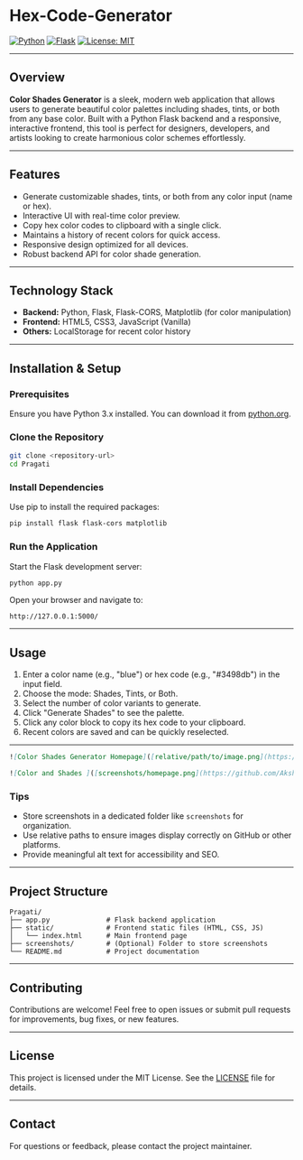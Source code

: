 # Hex-Code-Generator

[![Python](https://img.shields.io/badge/python-3.x-blue)](https://www.python.org/)
[![Flask](https://img.shields.io/badge/flask-1.1.2-green)](https://flask.palletsprojects.com/)
[![License: MIT](https://img.shields.io/badge/license-MIT-yellow.svg)](https://opensource.org/licenses/MIT)

---

## Overview

**Color Shades Generator** is a sleek, modern web application that allows users to generate beautiful color palettes including shades, tints, or both from any base color. Built with a Python Flask backend and a responsive, interactive frontend, this tool is perfect for designers, developers, and artists looking to create harmonious color schemes effortlessly.

---

## Features

- Generate customizable shades, tints, or both from any color input (name or hex).
- Interactive UI with real-time color preview.
- Copy hex color codes to clipboard with a single click.
- Maintains a history of recent colors for quick access.
- Responsive design optimized for all devices.
- Robust backend API for color shade generation.

---

## Technology Stack

- **Backend:** Python, Flask, Flask-CORS, Matplotlib (for color manipulation)
- **Frontend:** HTML5, CSS3, JavaScript (Vanilla)
- **Others:** LocalStorage for recent color history

---

## Installation & Setup

### Prerequisites

Ensure you have Python 3.x installed. You can download it from [python.org](https://www.python.org/downloads/).

### Clone the Repository

```bash
git clone <repository-url>
cd Pragati
```

### Install Dependencies

Use pip to install the required packages:

```bash
pip install flask flask-cors matplotlib
```

### Run the Application

Start the Flask development server:

```bash
python app.py
```

Open your browser and navigate to:

```
http://127.0.0.1:5000/
```

---

## Usage

1. Enter a color name (e.g., "blue") or hex code (e.g., "#3498db") in the input field.
2. Choose the mode: Shades, Tints, or Both.
3. Select the number of color variants to generate.
4. Click "Generate Shades" to see the palette.
5. Click any color block to copy its hex code to your clipboard.
6. Recent colors are saved and can be quickly reselected.

---

```markdown
![Color Shades Generator Homepage]([relative/path/to/image.png](https://github.com/Akshita3104/Hex-Code-Generator/blob/main/screenshots/Screenshot%202025-04-26%20191907.png))
```
```markdown
![Color and Shades ]([screenshots/homepage.png](https://github.com/Akshita3104/Hex-Code-Generator/blob/main/screenshots/Screenshot%202025-04-26%20191947.png))
```

### Tips

- Store screenshots in a dedicated folder like `screenshots` for organization.
- Use relative paths to ensure images display correctly on GitHub or other platforms.
- Provide meaningful alt text for accessibility and SEO.

---

## Project Structure

```
Pragati/
├── app.py              # Flask backend application
├── static/             # Frontend static files (HTML, CSS, JS)
│   └── index.html      # Main frontend page
├── screenshots/        # (Optional) Folder to store screenshots
└── README.md           # Project documentation
```

---

## Contributing

Contributions are welcome! Feel free to open issues or submit pull requests for improvements, bug fixes, or new features.

---

## License

This project is licensed under the MIT License. See the [LICENSE](LICENSE) file for details.

---

## Contact

For questions or feedback, please contact the project maintainer.
